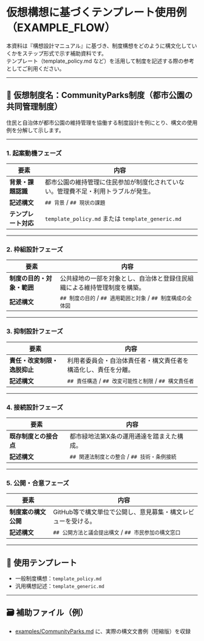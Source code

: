 # 仮想構想に基づくテンプレート使用例（EXAMPLE_FLOW）

本資料は『構想設計マニュアル』に基づき、制度構想をどのように構文化していくかをステップ形式で示す補助資料です。  
テンプレート（template_policy.md など）を活用して制度を記述する際の参考としてご利用ください。

---

## 🧭 仮想制度名：CommunityParks制度（都市公園の共同管理制度）

住民と自治体が都市公園の維持管理を協働する制度設計を例にとり、構文の使用例を分解して示します。

---

### 1. 起案動機フェーズ

| 要素 | 内容 |
|------|------|
| **背景・課題認識** | 都市公園の維持管理に住民参加が制度化されていない。管理費不足・利用トラブルが発生。 |
| **記述構文** | `## 背景` / `## 現状の課題` |
| **テンプレート対応** | `template_policy.md` または `template_generic.md` |

---

### 2. 枠組設計フェーズ

| 要素 | 内容 |
|------|------|
| **制度の目的・対象・範囲** | 公共緑地の一部を対象とし、自治体と登録住民組織による維持管理制度を構築。 |
| **記述構文** | `## 制度の目的` / `## 適用範囲と対象` / `## 制度構成の全体図` |

---

### 3. 抑制設計フェーズ

| 要素 | 内容 |
|------|------|
| **責任・改変制限・逸脱抑止** | 利用者委員会・自治体責任者・構文責任者を構造化し、責任を分離。 |
| **記述構文** | `## 責任構造` / `## 改変可能性と制限` / `## 構文責任者` |

---

### 4. 接続設計フェーズ

| 要素 | 内容 |
|------|------|
| **既存制度との接合点** | 都市緑地法第X条の運用通達を踏まえた構成。 |
| **記述構文** | `## 関連法制度との整合` / `## 技術・条例接続` |

---

### 5. 公開・合意フェーズ

| 要素 | 内容 |
|------|------|
| **制度案の構文公開** | GitHub等で構文単位で公開し、意見募集・構文レビューを受ける。 |
| **記述構文** | `## 公開方法と議会提出構文` / `## 市民参加の構文窓口` |

---

## 📌 使用テンプレート

- 一般制度構想：`template_policy.md`
- 汎用構想記述：`template_generic.md`

---

## 🗃 補助ファイル（例）

- [examples/CommunityParks.md](examples/CommunityParks.md) に、実際の構文文書例（短縮版）を収録

